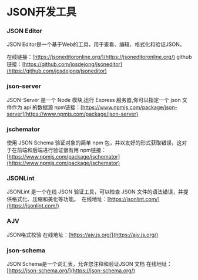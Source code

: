 # JSON开发工具

### JSON Editor
JSON Editor是一个基于Web的工具，用于查看、编辑、格式化和验证JSON。

在线链接：[https://jsoneditoronline.org/](https://jsoneditoronline.org/)
github链接：[https://github.com/josdejong/jsoneditor](https://github.com/josdejong/jsoneditor)

### json-server
JSON-Server 是一个 Node 模块,运行 Express 服务器,你可以指定一个 json 文件作为 api 的数据源
npm链接：[https://www.npmjs.com/package/json-server](https://www.npmjs.com/package/json-server)

### jschemator
使用 JSON Schema 验证对象的简单 npm 包，并以友好的形式获取错误，这对于在前端和后端进行验证很有用
npm链接：[https://www.npmjs.com/package/jschemator](https://www.npmjs.com/package/jschemator)

### JSONLint
JSONLint 是一个在线 JSON 验证工具，可以检查 JSON 文件的语法错误，并提供格式化、压缩和美化等功能。
![]()
在线地址：[https://jsonlint.com/](https://jsonlint.com/)

### AJV
JSON格式校验
在线地址：[https://ajv.js.org/](https://ajv.js.org/)

### json-schema
JSON Schema是一个词汇表，允许您注释和验证JSON 文档
在线地址：[https://json-schema.org/](https://json-schema.org/)